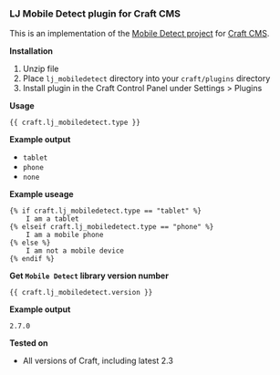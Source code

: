 ### LJ Mobile Detect plugin for Craft CMS

This is an implementation of the [Mobile Detect project](https://github.com/serbanghita/Mobile-Detect) for [Craft CMS](http://buildwithcraft.com).

**Installation**

1. Unzip file 
2. Place `lj_mobiledetect` directory into your `craft/plugins` directory
3. Install plugin in the Craft Control Panel under Settings > Plugins

**Usage**

    {{ craft.lj_mobiledetect.type }}

**Example output**

+ `tablet`
+ `phone`
+ `none`

**Example useage**

    {% if craft.lj_mobiledetect.type == "tablet" %} 
        I am a tablet
    {% elseif craft.lj_mobiledetect.type == "phone" %} 
        I am a mobile phone
    {% else %}
        I am not a mobile device
    {% endif %}

**Get `Mobile Detect` library version number**

    {{ craft.lj_mobiledetect.version }}

**Example output**

    2.7.0

**Tested on**

+ All versions of Craft, including latest 2.3
